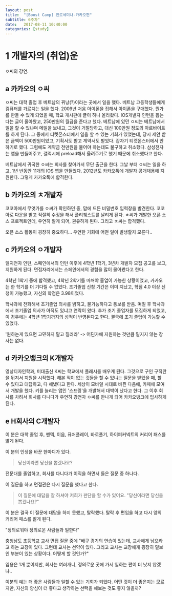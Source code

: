 ```yaml
---
layout: post
title:  "[Boost Camp] 진로세미나-카카오편"
subtitle: 6주차"
date:   2017-08-11 10:40:00
categories: [study]
---
```



# 1 개발자의 (취업)운 #

ㅇ씨의 강연.

## a 카카오의 ㅇ씨 ##

ㅇ씨는 대학 졸업 후 베트남의 뀌낭(?)이라는 곳에서 일을 했다. 베트남 고등학생들에게 컴퓨터를 가르치는 일을 했다. 2009년 처음 아이폰을 접해서 아이폰을 구매했다. 뭔가를 만들 수 있게 되었을 때, 학교 게시판에 글이 하나 올라왔다. IOS개발자 인턴을 뽑는다는 글이 올아왔고, 250만원의 월급을 준다고 했다. 베트남에 있던 ㅇ씨는 베트남에서 일을 할 수 있냐며 메일을 보내고, 그것이 거절당하고, 대신 100만원 정도의 아르바이트를 하게 된다. 그 중에서 티켓몬스터에서 일을 할 수 있는 기회가 있었는데, 당시 제안 받은 금액이 500만원이었고, 기획서도 받고 계약서도 받았다. 갑자기 티켓몬스터에서 안하기로 했다. 그럼에도 계약금 천만원을 물어야 하는데도 불구하고 취소했다. 삼성전자는 앱을 만들어주고, 갤럭시에 preload해서 올려주기로 했기 때문에 취소했다고 한다.

베트남에서 귀국한 ㅇ씨는 회사를 찾아가서 무단 출근을 한다. 그날 부터 ㅇ씨는 일을 하고, 1년 반동안 11개의 IOS 앱을 만들었다. 2012년도 카카오톡에 개발자 공개채용에 지원한다. 그렇게 카카오톡에 합격한다.


## b 카카오의 ㅊ개발자 ##

코코아에서 무엇가를 ㅇ씨가 확인하던 중, 맘에 드든 비밀번호 입력창을 발견한다. 코코아로 다운을 받고 적절히 수정을 해서 풀리퀘스트를 날리게 된다. ㅊ씨가 개발한 오픈 소스 프로젝트인데, 우연히 알게 되어, 권유하게 된다. 그리고 ㅊ씨는 합격했다.

오픈 소스 활동이 굉장히 중요하다... 우연한 기회에 어떤 일이 발생할지 모른다..


## c 카카오의 ㅇ개발자 ##

엘지전자 인턴, 스페인에서의 인턴 이후에 4학년 1학기, 3년차 개발자 모집 공고를 보고, 지원하게 된다. 면접자리에서는 스페인에서의 경험을 많이 물어봤다고 한다.

4학년 1학기 중에 합격했고, 4학년 2학기를 마쳐야 졸업이 가능한 상황이었고, 카카오는 한 학기를 더 기다릴 수 없었다. 조기졸업 신청 기간은 이미 지났고, 학점 4.0 이상 신청이 가능했고, 자신의 학점은 3.98이었다.

학사과에 전화해서 조기졸업 의사를 밝히고, 불가능하다고 통보를 받음. 며칠 후 학사과에서 조기졸업 의사가 아직도 있냐고 연락이 왔다. 추가 조기 졸업자를 모집하게 되었고, 이 경우에는 4학년 1학기까지의 성적이 반영된다고 한다. 결국에 조기 졸업이 가능할 수 있었다.

'원하는게 있으면 고민하지 말고 질러라' -> 어딘가에 지원하는 것만큼 밑지지 않는 장사는 없다.


## d 카카오뱅크의 K개발자 ##

영상디자인학과, 미대출신 K씨는 학교에서 플래시를 배우게 된다. 그것으로 구인 구직란을 뒤져서 지원을 시작했다. 해본 적이 없는 것들을 할 수 있냐는 질문을 받았을 때, 할 수 있다고 대답하고, 다 해냈다고 한다. 세상이 모바일 시대로 바뀐 다음에, 카페에 모여서 개발을 했다. 키를 늘리는 앱인 '스프링'을 개발해서 대박이 났다고 한다. 그 이후 회사를 차려서 회사를 다니다가 우연히 강연자 ㅇ씨를 만나게 되어 카카오뱅크에 입사하게 된다.

## e H회사의 C개발자 ##

이 분은 대학 졸업 후, 펜텍, 이음, 퓨처플레이, 바로풀기, 하이퍼커넥트의 커리어 패스를 밞게 된다.

이 분의 인생을 바꾼 한마디가 있다.

> 당신이라면 당신을 뽑겠나요?

전문대를 졸업하고, 회사를 다니다가 이직을 하면서 들은 질문 중 하나다.

이 질문을 하고 면접관은 다시 질문을 했다고 한다.

> 이 질문에 대답을 잘 하셔야 저희가 판단을 할 수가 있어요. "당신이라면 당신을 뽑겠나요?"

이 분은 결국 이 질문에 대답을 하지 못했고, 탈락했다. 탈락 후 편입을 하고 다시 앞의 커리어 패스를 밞게 된다.

"정의로워야 정의로운 사람들과 일한다"

충청남도 초등학교 교사 면접 질문 중에 "배구 경기의 연습이 있는데, 교사에게 남으라고 하는 교장이 있다. 그런데 교사는 선약이 있다. 그리고 교사는 교장에게 굉장히 밑보인 부분이 있는 상황이다. 어떻게 할 것인가?"

임용은 1개 뿐이지만, 회사는 여러개니, 정의로운 곳에 가서 일하는 편이 더 낫지 않겠냐.. 

이분의 예는 더 좋은 사람들과 일할 수 있는 기회가 되었다. 어떤 것이 더 좋은지는 모르지만, 자신의 양심이 더 좋다고 생각하는 선택을 해보는 것도 좋지 않을까?



